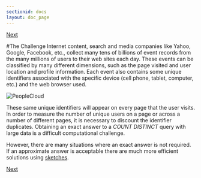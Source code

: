 ```yaml
---
sectionid: docs
layout: doc_page
---
```

[Next](SketchOrigins.html)

#The Challenge
Internet content, search and media companies like Yahoo, Google, Facebook, etc., collect many tens of billions of event records from the many millions of users to their web sites each day.  These events can be classified by many different dimensions, such as the page visited and user location and profile information.  Each event also contains some unique identifiers associated with the specific device (cell phone, tablet, computer, etc.) and the web browser used.  


<img class="doc-img-full" src="{{site.docs_img_dir}}PeopleCloud.png" alt="PeopleCloud" />


These same unique identifiers will appear on every page that the user visits.  In order to measure the number of unique users on a page or across a number of different pages, it is necessary to discount the identifier duplicates.  Obtaining an exact answer to a <i>COUNT DISTINCT</i> query with large data is a difficult computational challenge.

However, there are many situations where an exact answer is not required.  If an approximate answer is acceptable there are much more efficient solutions using 
<a href="SketchOrigins.html">sketches</a>.

[Next](SketchOrigins.html)